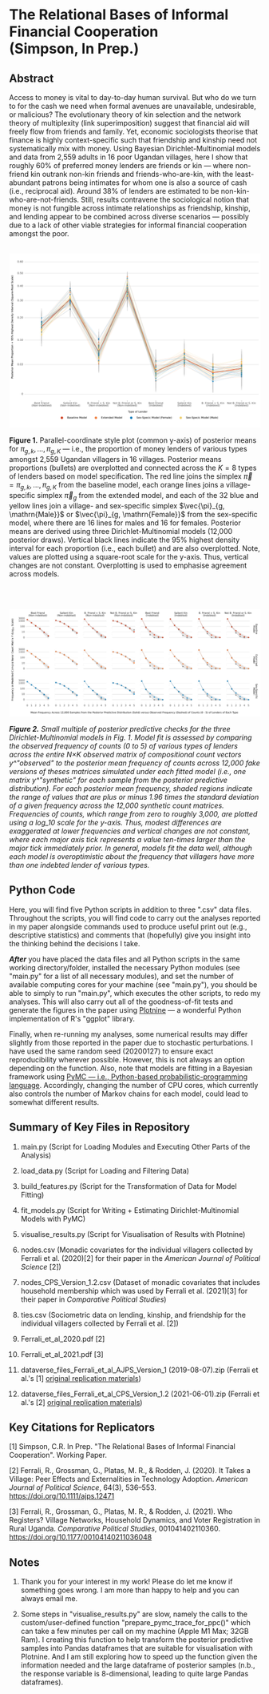 # The Relational Bases of Informal Financial Cooperation <br> (Simpson, In Prep.)


## Abstract
Access to money is vital to day-to-day human survival. But who do we turn to for the cash we need when formal avenues are unavailable, undesirable, or malicious? The evolutionary theory of kin selection and the network theory of multiplexity (link superimposition) suggest that financial aid will freely flow from friends and family. Yet, economic sociologists theorise that finance is highly context-specific such that friendship and kinship need not systematically mix with money. Using Bayesian Dirichlet-Multinomial models and data from 2,559 adults in 16 poor Ugandan villages, here I show that roughly 60% of preferred money lenders are friends or kin — where non-friend kin outrank non-kin friends and friends-who-are-kin, with the least-abundant patrons being intimates for whom one is also a source of cash (i.e., reciprocal aid). Around 38% of lenders are estimated to be non-kin-who-are-not-friends. Still, results contravene the sociological notion that money is not fungible across intimate relationships as friendship, kinship, and lending appear to be combined across diverse scenarios — possibly due to a lack of other viable strategies for informal financial cooperation amongst the poor.<br>
<br>

![](https://github.com/cohensimpson/money/blob/main/F1_Proportions_Lender_Types_Parallel_Coordinates.svg) 
<br> 

**Figure 1.** Parallel-coordinate style plot (common y-axis) of posterior means for $\pi_{g,k}, \ldots, \pi_{g,K}$ — i.e., the proportion of money lenders of various types amongst 2,559 Ugandan villagers in 16 villages. Posterior means proportions (bullets) are overplotted and connected across the $K = 8$ types of lenders based on model specification. The red line joins the simplex $\vec{\pi} = \pi_{g,k}, \ldots, \pi_{g,K}$ from the baseline model, each orange lines joins a village-specific simplex $\vec{\pi}_{g}$ from the extended model, and each of the 32 blue and yellow lines join a village- and sex-specific simplex $\vec{\pi}_{g, \mathrn{Male}}$ or $\vec{\pi}_{g, \mathrn{Female}}$ from the sex-specific model, where there are 16 lines for males and 16 for females. Posterior means are derived using three Dirichlet-Multinomial models (12,000 posterior draws). Vertical black lines indicate the 95% highest density interval for each proportion (i.e., each bullet) and are also overplotted. Note, values are plotted using a square-root scale for the y-axis. Thus, vertical changes are not constant. Overplotting is used to emphasise agreement across models.

<br>
<br> 

![](https://github.com/cohensimpson/money/blob/main/F2_Posterior_Predictive_Checks_Count_Frequencies.svg) 
<br> 

_**Figure 2.** Small multiple of posterior predictive checks for the three Dirichlet-Multinomial models in Fig. 1. Model fit is assessed by comparing the observed frequency of counts (0 to 5) of various types of lenders across the entire N×K observed matrix of compositional count vectors y^"observed"  to the posterior mean frequency of counts across 12,000 fake versions of theses matrices simulated under each fitted model (i.e., one matrix y^"synthetic"  for each sample from the posterior predictive distribution). For each posterior mean frequency, shaded regions indicate the range of values that are plus or minus 1.96 times the standard deviation of a given frequency across the 12,000 synthetic count matrices. Frequencies of counts, which range from zero to roughly 3,000, are plotted using a log_10 scale for the y-axis. Thus, modest differences are exaggerated at lower frequencies and vertical changes are not constant, where each major axis tick represents a value ten-times larger than the major tick immediately prior. In general, models fit the data well, although each model is overoptimistic about the frequency that villagers have more than one indebted lender of various types._



## Python Code
Here, you will find five Python scripts in addition to three ".csv" data files. Throughout the scripts, you will find code to carry out the analyses reported in my paper alongside commands used to produce useful print out (e.g., descriptive statistics) and comments that (hopefully) give you insight into the thinking behind the decisions I take.

**_After_** you have placed the data files and all Python scripts in the same working directory/folder, installed the necessary Python modules (see "main.py" for a list of all necessary modules), and set the number of available computing cores for your machine (see "main.py"), you should be able to simply to run "main.py", which executes the other scripts, to redo my analyses. This will also carry out all of the goodness-of-fit tests and generate the figures in the paper using [Plotnine](https://plotnine.readthedocs.io/en/stable/) — a wonderful Python implementation of R's "ggplot" library.

Finally, when re-running my analyses, some numerical results may differ slightly from those reported in the paper due to stochastic perturbations. I have used the same random seed (20200127) to ensure exact reproducibility wherever possible. However, this is not always an option depending on the function. Also, note that models are fitting in a Bayesian framework using [PyMC — i.e., Python-based probabilistic-programming language](https://www.pymc.io/welcome.html). Accordingly, changing the number of CPU cores, which currently also controls the number of Markov chains for each model, could lead to somewhat different results.  


## Summary of Key Files in Repository
 1) main.py (Script for Loading Modules and Executing Other Parts of the Analysis)
 
 2) load_data.py (Script for Loading and Filtering Data)
 
 3) build_features.py (Script for the Transformation of Data for Model Fitting)
 
 4) fit_models.py (Script for Writing + Estimating Dirichlet-Multinomial Models with PyMC)
 
 5) visualise_results.py (Script for Visualisation of Results with Plotnine)
 
 6) nodes.csv (Monadic covariates for the individual villagers collected by Ferrali et al. (2020)[2] for their paper in the _American Journal of Political Science_ [2]) 

 7) nodes_CPS_Version_1.2.csv (Dataset of monadic covariates that includes household membership which was used by Ferrali et al. (2021)[3] for their paper in _Comparative Political Studies_) 

 8) ties.csv (Sociometric data on lending, kinship, and friendship for the individual villagers collected by Ferrali et al. [2]) 

 9) Ferrali_et_al_2020.pdf [2] 
 
 10) Ferrali_et_al_2021.pdf [3]
 
 11) dataverse_files_Ferrali_et_al_AJPS_Version_1 (2019-08-07).zip (Ferrali et al.'s [1] [original replication materials](https://doi.org/10.7910/DVN/NOYBCQ))
 
 12) dataverse_files_Ferrali_et_al_CPS_Version_1.2 (2021-06-01).zip (Ferrali et al.'s [2] [original replication materials](https://doi.org/10.7910/DVN/YEFRPC))
 
 
## Key Citations for Replicators
[1] Simpson, C.R. In Prep. "The Relational Bases of Informal Financial Cooperation". Working Paper.

[2] Ferrali, R., Grossman, G., Platas, M. R., & Rodden, J. (2020). It Takes a Village: Peer Effects and Externalities in Technology Adoption. _American Journal of Political Science_, 64(3), 536–553. https://doi.org/10.1111/ajps.12471

[3] Ferrali, R., Grossman, G., Platas, M. R., & Rodden, J. (2021). Who Registers? Village Networks, Household Dynamics, and Voter Registration in Rural Uganda. _Comparative Political Studies_, 001041402110360. https://doi.org/10.1177/00104140211036048


## Notes
1) Thank you for your interest in my work! Please do let me know if something goes wrong. I am more than happy to help and you can always email me.

2) Some steps in "visualise_results.py" are slow, namely the calls to the custom/user-defined function "prepare_pymc_trace_for_ppc()" which can take a few minutes per call on my machine (Apple M1 Max; 32GB Ram). I creating this function to help transform the posterior predictive samples into Pandas dataframes that are suitable for visualisation with Plotnine. And I am still exploring how to speed up the function given the information needed and the large dataframe of posterior samples (n.b., the response variable is 8-dimensional, leading to quite large Pandas dataframes).

